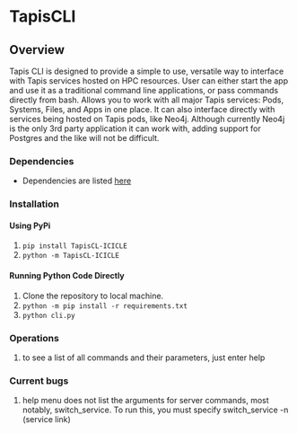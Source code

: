 # TapisCLI
## Overview
Tapis CLI is designed to provide a simple to use, versatile way to interface with Tapis services hosted on HPC resources. User can either start the app and use it as a traditional command line applications, or pass commands directly from bash.
Allows you to work with all major Tapis services: Pods, Systems, Files, and Apps in one place. It can also interface directly with services being hosted on Tapis pods, like Neo4j. Although currently Neo4j is the only 3rd party application it can work with, adding support for Postgres and the like will not be difficult.

### Dependencies
* Dependencies are listed [here](https://github.com/sdsc-hpc-training-org/hello_icicle_auth_clients/blob/main/icicle_rel_04_2023/CLI/TapisCL-ICICLE/requirements.txt)

### Installation
#### Using PyPi
1. `pip install TapisCL-ICICLE`
2. `python -m TapisCL-ICICLE`
#### Running Python Code Directly
1. Clone the repository to local machine.
2. `python -m pip install -r requirements.txt`
3. `python cli.py`
### Operations
1. to see a list of all commands and their parameters, just enter help

### Current bugs
1. help menu does not list the arguments for server commands, most notably, switch_service. To run this, you must specify switch_service -n (service link)
